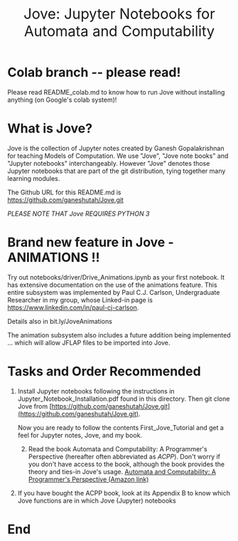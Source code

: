 <header> 
    <font size="6">
    Jove: Jupyter Notebooks for Automata and Computability 
    </font>
</header>

# Colab branch -- please read!

  Please read README_colab.md to know how to run Jove without installing anything (on Google's colab system)!

# What is Jove?

 Jove is the collection of Jupyter notes created by Ganesh Gopalakrishnan
 for teaching Models of Computation. We use "Jove", "Jove note books" and
 "Jupyter notebooks" interchangeably. However "Jove" denotes those Jupyter 
 notebooks that are part of the git distribution, tying together many learning
 modules.

The Github URL for this README.md is https://github.com/ganeshutah/Jove.git

 _PLEASE NOTE THAT Jove REQUIRES PYTHON 3_

# Brand new feature in Jove - ANIMATIONS !!

 Try out notebooks/driver/Drive_Animations.ipynb as your first notebook. It has
 extensive documentation on the use of the animations feature. This entire subsystem
 was implemented by Paul C.J. Carlson, Undergraduate Researcher in my group, whose
 Linked-in page is https://www.linkedin.com/in/paul-cj-carlson.

 Details also in bit.ly/JoveAnimations

 The animation subsystem also includes a future addition
 being implemented ... which will allow JFLAP files to be imported into Jove.
 
# Tasks and Order Recommended

1) Install Jupyter notebooks following the instructions in
Jupyter\_Notebook\_Installation.pdf found in this directory.
Then git clone Jove from 
[https://github.com/ganeshutah/Jove.git](https://github.com/ganeshutah/Jove.git).

   Now you are ready to follow the contents First\_Jove\_Tutorial 
   and get a feel for Jupyter
   notes, Jove, and my book.
   
   2) Read the book Automata and Computability: A Programmer's Perspective
   (hereafter often abbreviated as _ACPP_).
   Don't worry if you don't have access to the book, although the book provides
    the theory and ties-in Jove's usage.
   [Automata and Computability: A Programmer's Perspective (Amazon link)](https://www.amazon.com/Automata-Computability-Programmers-Ganesh-Gopalakrishnan/dp/1138552429/ref=olp_product_details?_encoding=UTF8&me=) 

3) If you have bought the ACPP book, look at its Appendix B to know which
 Jove functions are in which Jove (Jupyter) notebooks

# End


